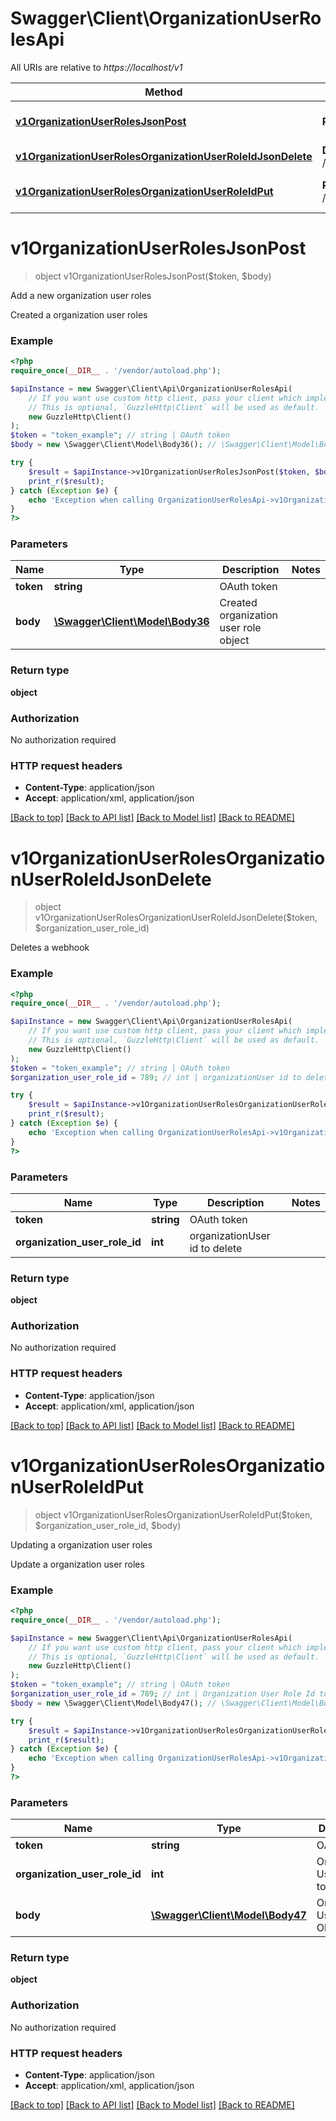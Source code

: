 # Swagger\Client\OrganizationUserRolesApi

All URIs are relative to *https://localhost/v1*

Method | HTTP request | Description
------------- | ------------- | -------------
[**v1OrganizationUserRolesJsonPost**](OrganizationUserRolesApi.md#v1OrganizationUserRolesJsonPost) | **POST** /v1/organization_user_roles.json | Add a new organization user roles
[**v1OrganizationUserRolesOrganizationUserRoleIdJsonDelete**](OrganizationUserRolesApi.md#v1OrganizationUserRolesOrganizationUserRoleIdJsonDelete) | **DELETE** /v1/organization_user_roles/{organizationUserRoleId}.json | Deletes a webhook
[**v1OrganizationUserRolesOrganizationUserRoleIdPut**](OrganizationUserRolesApi.md#v1OrganizationUserRolesOrganizationUserRoleIdPut) | **PUT** /v1/organization_user_roles/{organizationUserRoleId} | Updating a organization user roles


# **v1OrganizationUserRolesJsonPost**
> object v1OrganizationUserRolesJsonPost($token, $body)

Add a new organization user roles

Created a organization user roles

### Example
```php
<?php
require_once(__DIR__ . '/vendor/autoload.php');

$apiInstance = new Swagger\Client\Api\OrganizationUserRolesApi(
    // If you want use custom http client, pass your client which implements `GuzzleHttp\ClientInterface`.
    // This is optional, `GuzzleHttp\Client` will be used as default.
    new GuzzleHttp\Client()
);
$token = "token_example"; // string | OAuth token
$body = new \Swagger\Client\Model\Body36(); // \Swagger\Client\Model\Body36 | Created organization user role object

try {
    $result = $apiInstance->v1OrganizationUserRolesJsonPost($token, $body);
    print_r($result);
} catch (Exception $e) {
    echo 'Exception when calling OrganizationUserRolesApi->v1OrganizationUserRolesJsonPost: ', $e->getMessage(), PHP_EOL;
}
?>
```

### Parameters

Name | Type | Description  | Notes
------------- | ------------- | ------------- | -------------
 **token** | **string**| OAuth token |
 **body** | [**\Swagger\Client\Model\Body36**](../Model/Body36.md)| Created organization user role object |

### Return type

**object**

### Authorization

No authorization required

### HTTP request headers

 - **Content-Type**: application/json
 - **Accept**: application/xml, application/json

[[Back to top]](#) [[Back to API list]](../../README.md#documentation-for-api-endpoints) [[Back to Model list]](../../README.md#documentation-for-models) [[Back to README]](../../README.md)

# **v1OrganizationUserRolesOrganizationUserRoleIdJsonDelete**
> object v1OrganizationUserRolesOrganizationUserRoleIdJsonDelete($token, $organization_user_role_id)

Deletes a webhook



### Example
```php
<?php
require_once(__DIR__ . '/vendor/autoload.php');

$apiInstance = new Swagger\Client\Api\OrganizationUserRolesApi(
    // If you want use custom http client, pass your client which implements `GuzzleHttp\ClientInterface`.
    // This is optional, `GuzzleHttp\Client` will be used as default.
    new GuzzleHttp\Client()
);
$token = "token_example"; // string | OAuth token
$organization_user_role_id = 789; // int | organizationUser id to delete

try {
    $result = $apiInstance->v1OrganizationUserRolesOrganizationUserRoleIdJsonDelete($token, $organization_user_role_id);
    print_r($result);
} catch (Exception $e) {
    echo 'Exception when calling OrganizationUserRolesApi->v1OrganizationUserRolesOrganizationUserRoleIdJsonDelete: ', $e->getMessage(), PHP_EOL;
}
?>
```

### Parameters

Name | Type | Description  | Notes
------------- | ------------- | ------------- | -------------
 **token** | **string**| OAuth token |
 **organization_user_role_id** | **int**| organizationUser id to delete |

### Return type

**object**

### Authorization

No authorization required

### HTTP request headers

 - **Content-Type**: application/json
 - **Accept**: application/xml, application/json

[[Back to top]](#) [[Back to API list]](../../README.md#documentation-for-api-endpoints) [[Back to Model list]](../../README.md#documentation-for-models) [[Back to README]](../../README.md)

# **v1OrganizationUserRolesOrganizationUserRoleIdPut**
> object v1OrganizationUserRolesOrganizationUserRoleIdPut($token, $organization_user_role_id, $body)

Updating a organization user roles

Update a organization user roles

### Example
```php
<?php
require_once(__DIR__ . '/vendor/autoload.php');

$apiInstance = new Swagger\Client\Api\OrganizationUserRolesApi(
    // If you want use custom http client, pass your client which implements `GuzzleHttp\ClientInterface`.
    // This is optional, `GuzzleHttp\Client` will be used as default.
    new GuzzleHttp\Client()
);
$token = "token_example"; // string | OAuth token
$organization_user_role_id = 789; // int | Organization User Role Id to update
$body = new \Swagger\Client\Model\Body47(); // \Swagger\Client\Model\Body47 | Organization User Role Object

try {
    $result = $apiInstance->v1OrganizationUserRolesOrganizationUserRoleIdPut($token, $organization_user_role_id, $body);
    print_r($result);
} catch (Exception $e) {
    echo 'Exception when calling OrganizationUserRolesApi->v1OrganizationUserRolesOrganizationUserRoleIdPut: ', $e->getMessage(), PHP_EOL;
}
?>
```

### Parameters

Name | Type | Description  | Notes
------------- | ------------- | ------------- | -------------
 **token** | **string**| OAuth token |
 **organization_user_role_id** | **int**| Organization User Role Id to update |
 **body** | [**\Swagger\Client\Model\Body47**](../Model/Body47.md)| Organization User Role Object |

### Return type

**object**

### Authorization

No authorization required

### HTTP request headers

 - **Content-Type**: application/json
 - **Accept**: application/xml, application/json

[[Back to top]](#) [[Back to API list]](../../README.md#documentation-for-api-endpoints) [[Back to Model list]](../../README.md#documentation-for-models) [[Back to README]](../../README.md)

